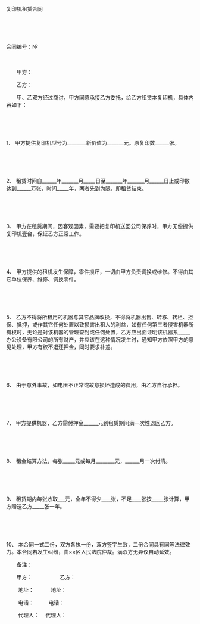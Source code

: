 



复印机租赁合同



 

　　

　　


 合同编号：№
 
　　



　　甲方：

　　乙方：　　

　　甲、乙双方经过商讨，甲方同意承接乙方委托，给乙方租赁本复印机，具体内容如下：

　　

　　

1、
甲方提供复印机型号为________新价值为_______元。原复印数______张。

　　

　　

2、
租赁时间自______年_______月_____日至_______年_______月______日止或印数达到______万张，时间_____年，两者先到为限，即租赁结束。

　　

　　

3、
甲方在租赁期间，因客观因素，需要把复印机送回公司保养时，甲方无偿提供复印机壹台，保证乙方正常工作。

　　

　　

4、
甲方提供的租机发生保障，零件损坏，一切由甲方负责调换或维修。不得由其它单位保养、维修、调换零件。

　　

　　

5、
乙方不得将所租用的机器与其它品牌改换，不得将机器出售、转移、转租、担保、抵押，或作其它任何处置以致损害出租人的利益，如有任何第三者侵害机器所有权时，无论是对该机器的管理查封或任何处置，乙方应出面证明该机器系_____办公设备有限公司的所有财产，并应该在这种情况发生时，通知甲方依照甲方的意见处理，甲方有权不退还押金，同时要求补差。

　　

　　

6、
由于意外事故，如电压不正常或故意损坏造成的费用，由乙方自行承担。

　　

　　

7、
甲方提供机器，乙方需付押金______元到租赁期间满一次性退回乙方。

　　

　　

8、
租金结算方法，每张_____元或每月________元，______月一次付清。

　　

　　

9、
租赁期内每张收取___元，全年不得少____张，不足____张按_____张计算，甲方赠送乙方_____张一年。

　　

　　

10、
本合同一式二份，双方各执一份，双方签字生效，二份合同具有同等法律效力。本合同若发生纠纷，由××区人民法院仲裁。满双方无异议自动延效。

　　备注：　　 

　　甲方： 　　　　　乙方：

　　 地址： 　　　地址：

　　 电话： 　 　 电话：

　　 代理人：　 代理人：